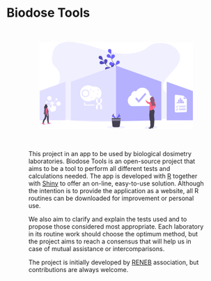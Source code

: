# Biodose Tools

<br>

<p align="center">
  <img src="shiny-app/www/home.svg" alt="drawing" style="max-width: 500px; width: 70%;"/>
</p>

<br>

<p style="padding-left: 10%; padding-right: 10%;">
  This project in an app to be used by biological dosimetry laboratories. Biodose Tools is an open-source project that aims to be a tool to perform all different tests and calculations needed. The app is developed with <a href="https://www.r-project.org/about.html">R</a> together with <a href="https://shiny.rstudio.com">Shiny</a> to offer an on-line, easy-to-use solution. Although the intention is to provide the application as a website, all R routines can be downloaded for improvement or personal use.
</p>

<p style="padding-left: 10%; padding-right: 10%;">
  We also aim to clarify and explain the tests used and to propose those considered most appropriate. Each laboratory in its routine work should choose the optimum method, but the project aims to reach a consensus that will help us in case of mutual assistance or intercomparisons.
</p>

<p style="padding-left: 10%; padding-right: 10%;">
  The project is initially developed by <a href="http://www.reneb.net">RENEB</a> association, but contributions are always welcome.
</p>
